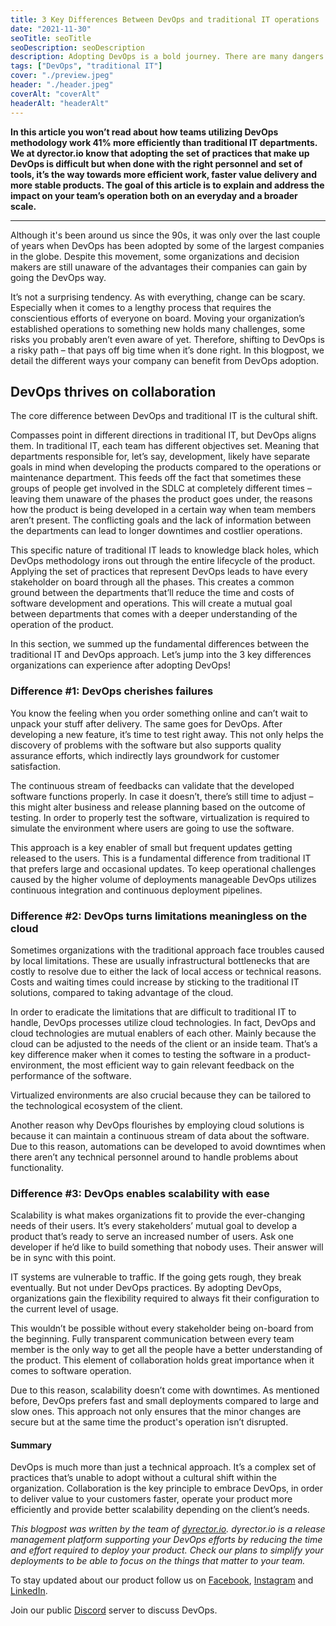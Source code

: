 ```yaml
---
title: 3 Key Differences Between DevOps and traditional IT operations
date: "2021-11-30"
seoTitle: seoTitle
seoDescription: seoDescription
description: Adopting DevOps is a bold journey. There are many dangers and pitfalls on the road ahead but one thing's for sure – it pays off big time. Find out what to expect from DevOps compared to the traditional IT approach in this blogpost.
tags: ["DevOps", "traditional IT"]
cover: "./preview.jpeg"
header: "./header.jpeg"
coverAlt: "coverAlt"
headerAlt: "headerAlt"
---
```


**In this article you won’t read about how teams utilizing DevOps methodology work 41% more efficiently than traditional IT departments. We at dyrector.io know that adopting the set of practices that make up DevOps is difficult but when done with the right personnel and set of tools, it’s the way towards more efficient work, faster value delivery and more stable products. The goal of this article is to explain and address the impact on your team’s operation both on an everyday and a broader scale.**

---

Although it's been around us since the 90s, it was only over the last couple of years when DevOps has been adopted by some of the largest companies in the globe. Despite this movement, some organizations and decision makers are still unaware of the advantages their companies can gain by going the DevOps way.

It’s not a surprising tendency. As with everything, change can be scary. Especially when it comes to a lengthy process that requires the conscientious efforts of everyone on board. Moving your organization’s established operations to something new holds many challenges, some risks you probably aren’t even aware of yet. Therefore, shifting to DevOps is a risky path – that pays off big time when it’s done right. In this blogpost, we detail the different ways your company can benefit from DevOps adoption.

## DevOps thrives on collaboration

The core difference between DevOps and traditional IT is the cultural shift.

Compasses point in different directions in traditional IT, but DevOps aligns them. In traditional IT, each team has different objectives set. Meaning that departments responsible for, let’s say, development, likely have separate goals in mind when developing the products compared to the operations or maintenance department. This feeds off the fact that sometimes these groups of people get involved in the SDLC at completely different times – leaving them unaware of the phases the product goes under, the reasons how the product is being developed in a certain way when team members aren’t present. The conflicting goals and the lack of information between the departments can lead to longer downtimes and costlier operations.

This specific nature of traditional IT leads to knowledge black holes, which DevOps methodology irons out through the entire lifecycle of the product. Applying the set of practices that represent DevOps leads to have every stakeholder on board through all the phases. This creates a common ground between the departments that’ll reduce the time and costs of software development and operations. This will create a mutual goal between departments that comes with a deeper understanding of the operation of the product.

In this section, we summed up the fundamental differences between the traditional IT and DevOps approach. Let’s jump into the 3 key differences organizations can experience after adopting DevOps!

### Difference #1: DevOps cherishes failures

You know the feeling when you order something online and can’t wait to unpack your stuff after delivery. The same goes for DevOps. After developing a new feature, it’s time to test right away. This not only helps the discovery of problems with the software but also supports quality assurance efforts, which indirectly lays groundwork for customer satisfaction.

The continuous stream of feedbacks can validate that the developed software functions properly. In case it doesn’t, there’s still time to adjust – this might alter business and release planning based on the outcome of testing. In order to properly test the software, virtualization is required to simulate the environment where users are going to use the software.

This approach is a key enabler of small but frequent updates getting released to the users. This is a fundamental difference from traditional IT that prefers large and occasional updates. To keep operational challenges caused by the higher volume of deployments manageable DevOps utilizes continuous integration and continuous deployment pipelines.

### Difference #2: DevOps turns limitations meaningless on the cloud

Sometimes organizations with the traditional approach face troubles caused by local limitations. These are usually infrastructural bottlenecks that are costly to resolve due to either the lack of local access or technical reasons. Costs and waiting times could increase by sticking to the traditional IT solutions, compared to taking advantage of the cloud.

In order to eradicate the limitations that are difficult to traditional IT to handle, DevOps processes utilize cloud technologies. In fact, DevOps and cloud technologies are mutual enablers of each other. Mainly because the cloud can be adjusted to the needs of the client or an inside team. That’s a key difference maker when it comes to testing the software in a product-environment, the most efficient way to gain relevant feedback on the performance of the software.

Virtualized environments are also crucial because they can be tailored to the technological ecosystem of the client.

Another reason why DevOps flourishes by employing cloud solutions is because it can maintain a continuous stream of data about the software. Due to this reason, automations can be developed to avoid downtimes when there aren’t any technical personnel around to handle problems about functionality.

### Difference #3: DevOps enables scalability with ease

Scalability is what makes organizations fit to provide the ever-changing needs of their users. It’s every stakeholders’ mutual goal to develop a product that’s ready to serve an increased number of users. Ask one developer if he’d like to build something that nobody uses. Their answer will be in sync with this point.

IT systems are vulnerable to traffic. If the going gets rough, they break eventually. But not under DevOps practices. By adopting DevOps, organizations gain the flexibility required to always fit their configuration to the current level of usage.

This wouldn’t be possible without every stakeholder being on-board from the beginning. Fully transparent communication between every team member is the only way to get all the people have a better understanding of the product. This element of collaboration holds great importance when it comes to software operation.

Due to this reason, scalability doesn’t come with downtimes. As mentioned before, DevOps prefers fast and small deployments compared to large and slow ones. This approach not only ensures that the minor changes are secure but at the same time the product's operation isn’t disrupted.

#### **Summary**

DevOps is much more than just a technical approach. It’s a complex set of practices that’s unable to adopt without a cultural shift within the organization. Collaboration is the key principle to embrace DevOps, in order to deliver value to your customers faster, operate your product more efficiently and provide better scalability depending on the client’s needs.

_This blogpost was written by the team of [dyrector.io](https://dyrector.io). dyrector.io is a release management platform supporting your DevOps efforts by reducing the time and effort required to deploy your product. Check our plans to simplify your deployments to be able to focus on the things that matter to your team._

To stay updated about our product follow us on [Facebook](https://www.facebook.com/dyrectorio), [Instagram](https://www.instagram.com/dyrectorio/) and [LinkedIn](https://www.linkedin.com/company/dyrectorio/).

Join our public [Discord](https://discord.gg/hMyT9cbYFD) server to discuss DevOps.
